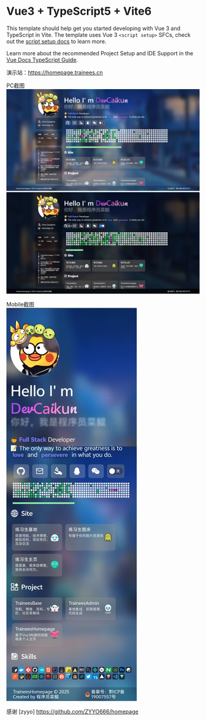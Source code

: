 # Vue3 + TypeScript5 + Vite6

This template should help get you started developing with Vue 3 and TypeScript in Vite. The template uses Vue 3 `<script setup>` SFCs, check out the [script setup docs](https://v3.vuejs.org/api/sfc-script-setup.html#sfc-script-setup) to learn more.

Learn more about the recommended Project Setup and IDE Support in the [Vue Docs TypeScript Guide](https://vuejs.org/guide/typescript/overview.html#project-setup).


演示站：https://homepage.trainees.cn

PC截图  
![PcScreenshots.png](src/assets/img/PcScreenshots.png)  
![PcScreenshotsDark.png](src/assets/img/PcScreenshotsDark.png)  

Mobile截图  
![MobileScreenshots.png.jpg](src/assets/img/MobileScreenshots.png.jpg)  

感谢 [zyyo] https://github.com/ZYYO666/homepage
